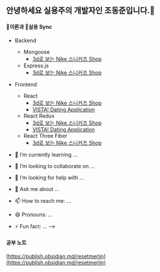 ## 안녕하세요 실용주의 개발자인 조동준입니다.👋


#### 🤔이론과 🌱실용 Sync
- Backend 
  - Mongoose 
    - [3d로 보는 Nike 스니커즈 Shop](https://github.com/resetmerlin/NikeSnkrShop)
  - Express.js
    - [3d로 보는 Nike 스니커즈 Shop](https://github.com/resetmerlin/NikeSnkrShop)

- Frontend
  - React
    - [3d로 보는 Nike 스니커즈 Shop](https://github.com/resetmerlin/NikeSnkrShop)
    - [VISTA! Dating Application](https://github.com/resetmerlin/2023-1-Team3)
  - React Redux 
    - [3d로 보는 Nike 스니커즈 Shop](https://github.com/resetmerlin/NikeSnkrShop)
    - [VISTA! Dating Application](https://github.com/resetmerlin/2023-1-Team3)
  - React Three Fiber
    - [3d로 보는 Nike 스니커즈 Shop](https://github.com/resetmerlin/NikeSnkrShop)

- 🌱 I’m currently learning ...
- 👯 I’m looking to collaborate on ...
- 🤔 I’m looking for help with ...
- 💬 Ask me about ...
- 📫 How to reach me: ...
- 😄 Pronouns: ...
- ⚡ Fun fact: ...
-->


#### 공부 노트
[https://publish.obsidian.md/resetmerlin](https://publish.obsidian.md/resetmerlin)
